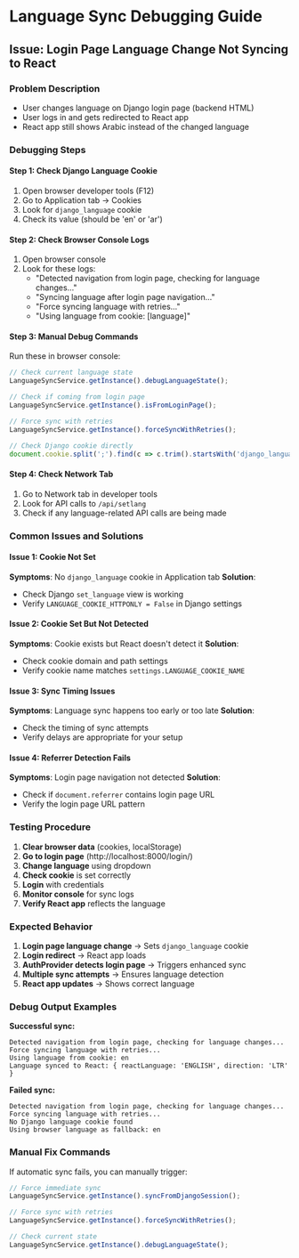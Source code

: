 # Language Sync Debugging Guide

## Issue: Login Page Language Change Not Syncing to React

### Problem Description
- User changes language on Django login page (backend HTML)
- User logs in and gets redirected to React app
- React app still shows Arabic instead of the changed language

### Debugging Steps

#### Step 1: Check Django Language Cookie
1. Open browser developer tools (F12)
2. Go to Application tab → Cookies
3. Look for `django_language` cookie
4. Check its value (should be 'en' or 'ar')

#### Step 2: Check Browser Console Logs
1. Open browser console
2. Look for these logs:
   - "Detected navigation from login page, checking for language changes..."
   - "Syncing language after login page navigation..."
   - "Force syncing language with retries..."
   - "Using language from cookie: [language]"

#### Step 3: Manual Debug Commands
Run these in browser console:

```javascript
// Check current language state
LanguageSyncService.getInstance().debugLanguageState();

// Check if coming from login page
LanguageSyncService.getInstance().isFromLoginPage();

// Force sync with retries
LanguageSyncService.getInstance().forceSyncWithRetries();

// Check Django cookie directly
document.cookie.split(';').find(c => c.trim().startsWith('django_language='));
```

#### Step 4: Check Network Tab
1. Go to Network tab in developer tools
2. Look for API calls to `/api/setlang`
3. Check if any language-related API calls are being made

### Common Issues and Solutions

#### Issue 1: Cookie Not Set
**Symptoms**: No `django_language` cookie in Application tab
**Solution**: 
- Check Django `set_language` view is working
- Verify `LANGUAGE_COOKIE_HTTPONLY = False` in Django settings

#### Issue 2: Cookie Set But Not Detected
**Symptoms**: Cookie exists but React doesn't detect it
**Solution**:
- Check cookie domain and path settings
- Verify cookie name matches `settings.LANGUAGE_COOKIE_NAME`

#### Issue 3: Sync Timing Issues
**Symptoms**: Language sync happens too early or too late
**Solution**:
- Check the timing of sync attempts
- Verify delays are appropriate for your setup

#### Issue 4: Referrer Detection Fails
**Symptoms**: Login page navigation not detected
**Solution**:
- Check if `document.referrer` contains login page URL
- Verify the login page URL pattern

### Testing Procedure

1. **Clear browser data** (cookies, localStorage)
2. **Go to login page** (http://localhost:8000/login/)
3. **Change language** using dropdown
4. **Check cookie** is set correctly
5. **Login** with credentials
6. **Monitor console** for sync logs
7. **Verify React app** reflects the language

### Expected Behavior

1. **Login page language change** → Sets `django_language` cookie
2. **Login redirect** → React app loads
3. **AuthProvider detects login page** → Triggers enhanced sync
4. **Multiple sync attempts** → Ensures language detection
5. **React app updates** → Shows correct language

### Debug Output Examples

**Successful sync:**
```
Detected navigation from login page, checking for language changes...
Force syncing language with retries...
Using language from cookie: en
Language synced to React: { reactLanguage: 'ENGLISH', direction: 'LTR' }
```

**Failed sync:**
```
Detected navigation from login page, checking for language changes...
Force syncing language with retries...
No Django language cookie found
Using browser language as fallback: en
```

### Manual Fix Commands

If automatic sync fails, you can manually trigger:

```javascript
// Force immediate sync
LanguageSyncService.getInstance().syncFromDjangoSession();

// Force sync with retries
LanguageSyncService.getInstance().forceSyncWithRetries();

// Check current state
LanguageSyncService.getInstance().debugLanguageState();
``` 